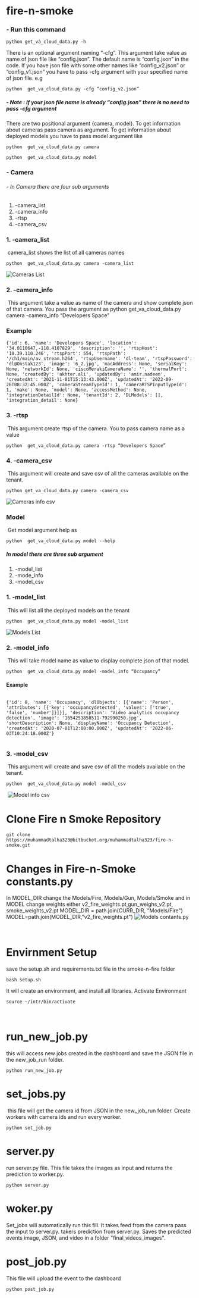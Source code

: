 # fire-n-smoke
### - Run this command 
```
python get_va_cloud_data.py –h
```
There is an optional argument naming “-cfg”. This argument take value as name of json file like “config.json”. The default name is “config.json” in the code. If you have json file with some other names like “config_v2.json” or “config_v1.json” you have to pass -cfg argument with your specified name of json file. e.g
```
python  get_va_cloud_data.py -cfg “config_v2.json”
```
##### - Note : If your json file name is already “config.json” there is no need to pass -cfg argument
There are two positional argument {camera, model}. To get information about cameras pass camera as argument. To get information about deployed models you have to pass model argument like 
```
python  get_va_cloud_data.py camera
```
```
python  get_va_cloud_data.py model
```
### - Camera
###### - In Camera there are four sub arguments
1. -camera_list
2. -camera_info
3. -rtsp
4. -camera_csv
### 1. -camera_list
​
camera_list shows the list of all cameras names
```
python  get_va_cloud_data.py camera -camera_list
```
![Cameras List](images/camera_list.png)
​
### 2. -camera_info
​
This argument take a value as name of the camera and show complete json of that camera. You pass the argument as python  get_va_cloud_data.py camera -camera_info “Developers Space”
​
### Example
```
{'id': 6, 'name': 'Developers Space', 'location': '34.0110647,-118.4107829', 'description': '', 'rtspHost': '10.39.110.246', 'rtspPort': 554, 'rtspPath': '/ch1/main/av_stream.h264', 'rtspUsername': 'dl-team', 'rtspPassword': 'dl@Onstak123', 'image': '6_2.jpg', 'macAddress': None, 'serialKey': None, 'networkId': None, 'ciscoMerakiCameraName': '', 'thermalPort': None, 'createdBy': 'akhter.ali', 'updatedBy': 'amir.nadeem', 'createdAt': '2021-11-01T15:13:43.000Z', 'updatedAt': '2022-09-26T08:32:45.000Z', 'cameraStreamTypeId': 1, 'cameraRTSPInputTypeId': 1, 'make': None, 'model': None, 'accessMethod': None, 'integrationDetailId': None, 'tenantId': 2, 'DLModels': [], 'integration_detail': None}
```
### 3. -rtsp
​
This argument create rtsp of the camera. You to pass camera name as a value
```
python  get_va_cloud_data.py camera -rtsp “Developers Space”
```
### 4. -camera_csv
​
This argument will create and save csv of all the cameras available on the tenant.
```
python get_va_cloud_data.py camera -camera_csv
```
![Cameras info csv](images/cameras_info_csv.png)
​
​
​
​
​
​
​
### Model
​
Get model argument help as 
```
python  get_va_cloud_data.py model --help
```
##### In model there are three sub argument
1. -model_list
2. -mode_info
3. -model_csv
​
### 1. -model_list
​
This will list all the deployed models on the tenant
```
python  get_va_cloud_data.py model -model_list
```
![Models List](images_run_new_job/model_list.png)
​
​
​
​
​
​
### 2. -model_info
​
This will take model name as value to display complete json of that model.
```
python  get_va_cloud_data.py model -model_info “Occupancy”
```
#### Example
```
​
{'id': 8, 'name': 'Occupancy', 'dlObjects': [{'name': 'Person', 'attributes': [{'key': 'occupancydetected', 'values': ['true', 'false', 'number']}]}], 'description': 'Video analytics occupancy detection', 'image': '1654251858511-792990250.jpg', 'shortDescription': None, 'displayName': 'Occupancy Detection', 'createdAt': '2020-07-01T12:00:00.000Z', 'updatedAt': '2022-06-03T10:24:18.000Z'}
​
```
### 3. -model_csv
​
This argument will create and save csv of all the models available on the tenant.
```
python  get_va_cloud_data.py model -model_csv
```
​
![Model info csv](images_run_new_job/model_info_csv.png)
​
​
​
​
​
​
​
​
# Clone Fire n Smoke Repository
```
git clone https://muhammadtalha323@bitbucket.org/muhammadtalha323/fire-n-smoke.git
```

# Changes in Fire-n-Smoke constants.py
In MODEL_DIR change the Models/Fire, Models/Gun, Models/Smoke and in MODEL change weights either v2_fire_weights.pt,gun_weighs_v2.pt, smoke_weights_v2.pt
MODEL_DIR = path.join(CURR_DIR, "Models/Fire")
MODEL=path.join(MODEL_DIR,"v2_fire_weights.pt")
![Models contants.py](images_run_new_job/fire-n-smoke.png)

​
# Envirnment Setup
save the setup.sh and requirements.txt file in the smoke-n-fire folder
```
bash setup.sh
```
It will create an environment, and install all libraries.
Activate Environment
```
source ~/intr/bin/activate
```
​
# run_new_job.py
this will access new jobs created in the dashboard and save the JSON file in the new_job_run folder. 
```
python run_new_job.py
```
# set_jobs.py
​
this file will get the camera id from JSON in the new_job_run folder. Create workers with camera ids and run every worker. 
```
python set_job.py
```
# server.py
run server.py file. This file takes the images as input and returns the prediction to worker.py.
```
python server.py
```
# woker.py
Set_jobs will automatically run this fill. It takes feed from the camera pass the input to server.py. takers prediction from server.py. Saves the predicted events image, JSON, and video in a folder "final_videos_images".
# post_job.py
This file will upload the event to the dashboard
```
python post_job.py
```
